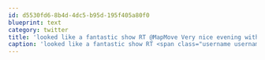 ```yaml
---
id: d5530fd6-8b4d-4dc5-b95d-195f405a80f0
blueprint: text
category: twitter
title: 'looked like a fantastic show RT @MapMove Very nice evening with Mr A and friends ..... http://yfrog.com/3df53kj'
caption: 'looked like a fantastic show RT <span class="username username_linked">@<a href="https://twitter.com/MapMove" title="Mark Payne">MapMove</a></span> Very nice evening with Mr A and friends ..... http://yfrog.com/3df53kj'
---
```

